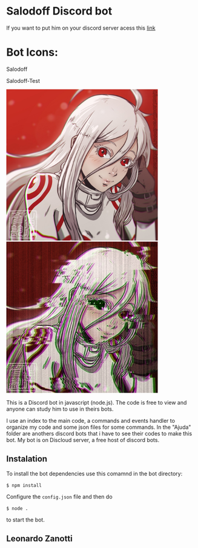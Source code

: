 # Salodoff Discord bot

If you want to put him on your discord server acess this [link](https://discord.com/oauth2/authorize?client_id=658551592613576705&scope=bot&permissions=2146958847)

# Bot Icons:
<div>
<p>Salodoff</p>   <p>        Salodoff-Test</p>
</div>

<div>
<img src="auxiliares-do-bot/bot-icons/salodoff.jpg" alt="Salodoff" width="400" height="400">
<img src="auxiliares-do-bot/bot-icons/salodoff-test.png" alt="Salodoff Test" width="400" height="400">
</div>

This is a Discord bot in javascript (node.js). The code is free to view and anyone can study him to use in theirs bots.

I use an index to the main code, a commands and events handler to organize my code and some json files for some commands.
In the "Ajuda" folder are anothers discord bots that i have to see their codes to make this bot.
My bot is on Discloud server, a free host of discord bots.

## Instalation

To install the bot dependencies use this comamnd in the bot directory:
```
$ npm install
```

Configure the ```config.json``` file and then do
```
$ node .
```
to start the bot.

## Leonardo Zanotti